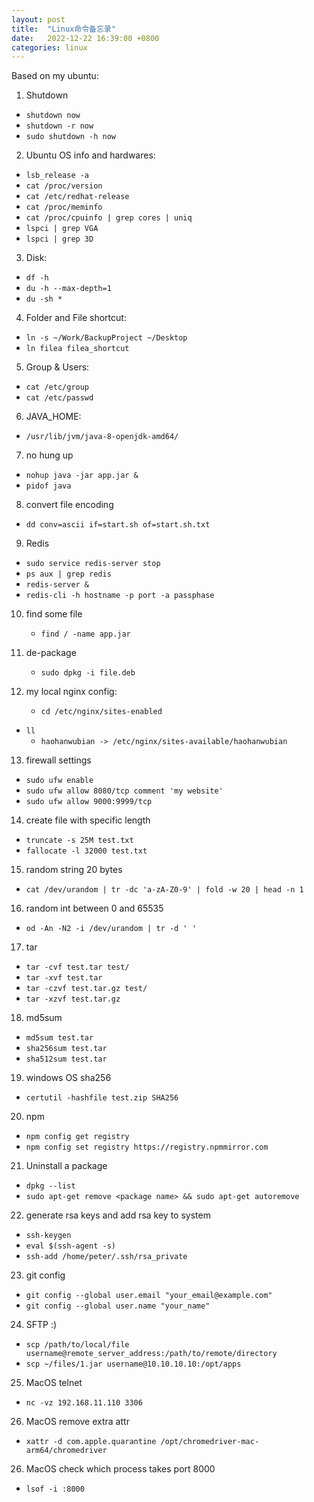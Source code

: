 ```yaml
---
layout: post
title:  "Linux命令备忘录"
date:   2022-12-22 16:39:00 +0800
categories: linux
--- 
```


Based on my ubuntu:  

1. Shutdown
  - `shutdown now`
  - `shutdown -r now`
  - `sudo shutdown -h now`

2. Ubuntu OS info and hardwares:
  - `lsb_release -a` 
  - `cat /proc/version`
  - `cat /etc/redhat-release`
  - `cat /proc/meminfo`
  - `cat /proc/cpuinfo | grep cores | uniq`
  - `lspci | grep VGA`
  - `lspci | grep 3D`
	
3. Disk:
  - `df -h`
  - `du -h --max-depth=1` 
  - `du -sh *`

4. Folder and File shortcut:
  - `ln -s ~/Work/BackupProject ~/Desktop`
  - `ln filea filea_shortcut`
  
5. Group & Users:
  - `cat /etc/group`
  - `cat /etc/passwd`

6. JAVA_HOME:
  - `/usr/lib/jvm/java-8-openjdk-amd64/`

7. no hung up
  - `nohup java -jar app.jar &`
  - `pidof java`
	 
8. convert file encoding
  - `dd conv=ascii if=start.sh of=start.sh.txt`

9. Redis
  - `sudo service redis-server stop`
  - `ps aux | grep redis`
  - `redis-server &`
  - `redis-cli -h hostname -p port -a passphase`

10. find some file
    - `find / -name app.jar`

11. de-package
    - `sudo dpkg -i file.deb`

12. my local nginx config:
    - `cd /etc/nginx/sites-enabled`
  - `ll`
    - `haohanwubian -> /etc/nginx/sites-available/haohanwubian`
 
13. firewall settings
  - `sudo ufw enable`
  - `sudo ufw allow 8080/tcp comment 'my website'`
  - `sudo ufw allow 9000:9999/tcp`

14. create file with specific length
  - `truncate -s 25M test.txt`
  - `fallocate -l 32000 test.txt`

15. random string 20 bytes
  - `cat /dev/urandom | tr -dc 'a-zA-Z0-9' | fold -w 20 | head -n 1`

16. random int between 0 and 65535 
  - `od -An -N2 -i /dev/urandom | tr -d ' '`

17. tar
  - `tar -cvf test.tar test/`
  - `tar -xvf test.tar`
  - `tar -czvf test.tar.gz test/`
  - `tar -xzvf test.tar.gz`

18. md5sum 
  - `md5sum test.tar`
  - `sha256sum test.tar`
  - `sha512sum test.tar`

19. windows OS sha256
  - `certutil -hashfile test.zip SHA256`

20. npm
  - `npm config get registry`
  - `npm config set registry https://registry.npmmirror.com`

21. Uninstall a package
  - `dpkg --list`
  - `sudo apt-get remove <package name> && sudo apt-get autoremove`

22. generate rsa keys and add rsa key to system
  - `ssh-keygen`
  - `eval $(ssh-agent -s)`
  - `ssh-add /home/peter/.ssh/rsa_private`

23. git config 
  - `git config --global user.email "your_email@example.com"`  
  - `git config --global user.name "your_name"`  

24. SFTP :) 
  - `scp /path/to/local/file username@remote_server_address:/path/to/remote/directory`
  - `scp ~/files/1.jar username@10.10.10.10:/opt/apps`

25. MacOS telnet
  - `nc -vz 192.168.11.110 3306`

26. MacOS remove extra attr
  - `xattr -d com.apple.quarantine /opt/chromedriver-mac-arm64/chromedriver`

26. MacOS check which process takes port 8000
  - `lsof -i :8000`
  
